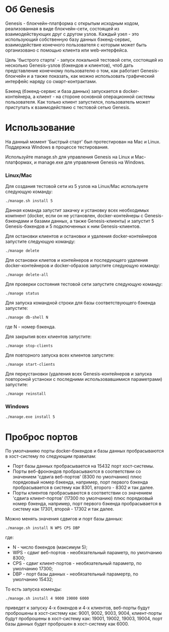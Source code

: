 Об Genesis
=======

Genesis - блокчейн-платформа с открытым исходным кодом, реализованная в виде блокчейн-сети, состоящей из взаимодействующих друг с другом узлов. Каждый узел - это использующий собственную базу данных бэкенд-сервис, взаимодействие конечного пользователя с которым может быть организовано с помощью клиента или web-интерфейса.

Цель 'быстрого старта' - запуск локальной тестовой сети, состоящей из несколько Genesis-узлов (бэкендов и клиентов), чтоб дать представление конечному пользователю о том, как работает Genesis-блокчейн и а также показать, как можно использовать графический интерфейс наряду со смарт-контрактами.

Бэкенд (бэкенд-сервис и база данных) запускается в docker-контейнера, а клиент - на стороне основной операционной системы пользователя.
Как только клиент запустился, пользователь может приступать к взаимодействию с тестовой сетью Genesis.

Использование
=============

На данный момент 'Быстрый старт' был протестирован на Mac и Linux.
Поддержка Windows в процессе тестирования.

Используйте manage.sh для управления Genesis на Linux и Mac-платформах, и manage.exe для управления Genesis на Windows.

### Linux/Mac

Для создания тестовой сети из 5 узлов на Linux/Mac используете следующую команду:  

```shell
./manage.sh install 5
```

Данная команда запустит закачку и установку всех необходимых компнент (docker, если он не установлен, docker-контейнеры с Genesis-бэкендами и базами данных, а также Genesis-клиенты) и запустит 5 Genesis-бэкендов и 5 подключенных к ним Genesis-клиентов.

Для остановки клиентов и остановки и удаления docker-контейнеров запустите следующую команду:

```shell
./manage delete
```

Для остановки клиетов и контейнеров и последующего удаления docker-контейнеров и docker-образов запустите следующую команду:

```shell
./manage delete-all
```

Для проверки состояния тестовой сети запустите следующую команду:

```shell
./manage status
```

Для запуска командной строки для базы соответствующего бэкенда запустите:

```shell
./manage db-shell N
```

где N - номер бэкенда.

Для закрытия всех клиентов запустите: 

```shell
./manage stop-clients
```
Для повторного запуска всех клиентов запустите:

```shell
./manage start-clients
```

Для переустановки (удаления всех Genesis-контейнеров и запуска повтороной устаноки с последними использовавшимися параметрами) запустите:

```shell
./manage reinstall
``` 

### Windows

```shell
./manage.exe install 5
```

Проброс портов
==============

По умолчанияю порты docker-бэкендов и базы данных пробрасываются в хост-систему по следующим правилам:

* Порт базы данных пробрасывается на 15432 порт хост-системы.
* Порты веб-фронэндов пробрасываются в соответствии со значением 'сдвига веб-портов' (8300 по умолчанию) плюс порядковый номер бэкенда, например, порт первого бэкенда пробрасывается в систему как 8301, второго - 8302 и так далее.
* Порты клиентов пробрасываются в соответствии со значением 'сдвига клиент-портов' (17300 по умолчанию) плюс порядковый номер бэкенда, например, порт первого бэкенда пробрасывается в систему как 17301, второй - 17302 и так далее.

Можно менять значения сдвигов и порт базы данных:

```shell
./manage.sh install N WPS CPS DBP
```

где:

* N - число бэкендов (максимум 5);
* WPS - сдвиг веб-портов - необязательный параметр, по умолчанию 8300;
* CPS - сдвиг клиент-портов - необязательный параметр, по умолчанию 17300;
* DBP - порт базы данных - необязательный парамертр, по умолчанию 15432;

То есть запуска коменды:

```shell
./manage.sh install 4 9000 19000 6000
```

приведет к запуску 4-х бэкендов и 4-х клиентов, веб-порты будут проброшены в хост-систему как: 9001, 9002, 9003, 9004, клиент-порты будут проброшены в хост-систему как: 19001, 19002, 19003, 19004, порт базы данных будет проброшен в хост-систему как 6000.


